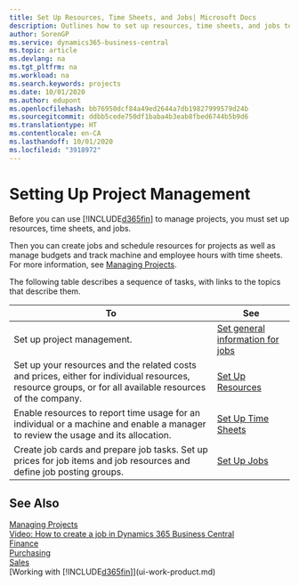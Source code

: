 ```yaml
---
title: Set Up Resources, Time Sheets, and Jobs| Microsoft Docs
description: Outlines how to set up resources, time sheets, and jobs to manage projects.
author: SorenGP
ms.service: dynamics365-business-central
ms.topic: article
ms.devlang: na
ms.tgt_pltfrm: na
ms.workload: na
ms.search.keywords: projects
ms.date: 10/01/2020
ms.author: edupont
ms.openlocfilehash: bb76950dcf84a49ed2644a7db19827999579d24b
ms.sourcegitcommit: ddbb5cede750df1baba4b3eab8fbed6744b5b9d6
ms.translationtype: HT
ms.contentlocale: en-CA
ms.lasthandoff: 10/01/2020
ms.locfileid: "3918972"
---
```

# <a name="setting-up-project-management"></a>Setting Up Project Management
Before you can use [!INCLUDE[d365fin](includes/d365fin_md.md)] to manage projects, you must set up resources, time sheets, and jobs.

Then you can create jobs and schedule resources for projects as well as manage budgets and track machine and employee hours with time sheets. For more information, see [Managing Projects](projects-manage-projects.md).  

The following table describes a sequence of tasks, with links to the topics that describe them.

| To | See |
| --- | --- |
| Set up project management.|[Set general information for jobs](projects-how-setup-jobs.md#to-set-general-information-for-jobs)|
| Set up your resources and the related costs and prices, either for individual resources, resource groups, or for all available resources of the company. |[Set Up Resources](projects-how-setup-resources.md) |
| Enable resources to report time usage for an individual or a machine and enable a manager to review the usage and its allocation. |[Set Up Time Sheets](projects-how-setup-time-sheets.md) |
| Create job cards and prepare job tasks. Set up prices for job items and job resources and define job posting groups. |[Set Up Jobs](projects-how-setup-jobs.md) |

## <a name="see-also"></a>See Also

[Managing Projects](projects-manage-projects.md)  
[Video: How to create a job in Dynamics 365 Business Central](https://www.youtube.com/watch?v=VqaPWr7BWmw)  
[Finance](finance.md)  
[Purchasing](purchasing-manage-purchasing.md)  
[Sales](sales-manage-sales.md)  
[Working with [!INCLUDE[d365fin](includes/d365fin_md.md)]](ui-work-product.md)  
